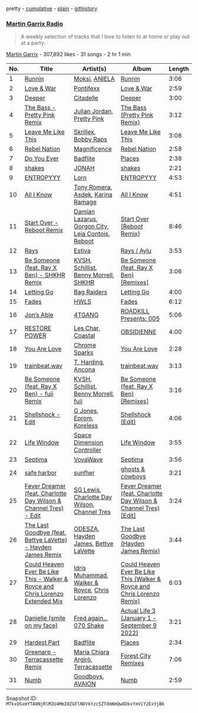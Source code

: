 pretty - [cumulative](/playlists/cumulative/1boYpG5G2QkmQ7FRi2dRc1.md) - [plain](/playlists/plain/1boYpG5G2QkmQ7FRi2dRc1) - [githistory](https://github.githistory.xyz/mackorone/spotify-playlist-archive/blob/main/playlists/plain/1boYpG5G2QkmQ7FRi2dRc1)

### [Martin Garrix Radio](https://open.spotify.com/playlist/1boYpG5G2QkmQ7FRi2dRc1)

> A weekly selection of tracks that I love to listen to at home or play out at a party.

[Martin Garrix](https://open.spotify.com/user/martingarrix) - 307,892 likes - 31 songs - 2 hr 1 min

| No. | Title | Artist(s) | Album | Length |
|---|---|---|---|---|
| 1 | [Runnin](https://open.spotify.com/track/0H1eMkCkgSvgSFMIoY7UZD) | [Moksi](https://open.spotify.com/artist/5jm3x1qIibWdKSEMw2G011), [ANIELA](https://open.spotify.com/artist/7jL4XNfIkjSR92sLxWizVs) | [Runnin](https://open.spotify.com/album/2qTnmuQnXgUkTPkIYJrraa) | 3:06 |
| 2 | [Love & War](https://open.spotify.com/track/3Fry2XZgv6rVFPtJqHnh2V) | [Pontifexx](https://open.spotify.com/artist/7aFk8z1XCcKt2y9Z5PC17s) | [Love & War](https://open.spotify.com/album/7ujGtrXYKIqDCMgfKGUafe) | 2:59 |
| 3 | [Deeper](https://open.spotify.com/track/7GvykRuvtAMX7YF4fOOSL4) | [Citadelle](https://open.spotify.com/artist/6Mek67pKmBw5N3FZnAc2J8) | [Deeper](https://open.spotify.com/album/240xCB51QMvac3Oz2Oc2fD) | 3:00 |
| 4 | [The Bass \- Pretty Pink Remix](https://open.spotify.com/track/6oVrujjkAb94VRO0hAyjh7) | [Julian Jordan](https://open.spotify.com/artist/2vUCVkeZjzDcaoX4gagHdV), [Pretty Pink](https://open.spotify.com/artist/78GHS9zWXcj8tBke222g5N) | [The Bass \(Pretty Pink Remix\)](https://open.spotify.com/album/4i3pHbC1lzl7LlhCPb6Jrz) | 3:12 |
| 5 | [Leave Me Like This](https://open.spotify.com/track/7vzWtCVhEKDmDkMmT3AiUL) | [Skrillex](https://open.spotify.com/artist/5he5w2lnU9x7JFhnwcekXX), [Bobby Raps](https://open.spotify.com/artist/22g86cix6LCeLMbu3m91Wo) | [Leave Me Like This](https://open.spotify.com/album/2U5XHV8AMBojtjxB6AWP6U) | 3:08 |
| 6 | [Rebel Nation](https://open.spotify.com/track/0Mr9ey5xKErurB188htioy) | [Magnificence](https://open.spotify.com/artist/5zfDGV6C2Xwns1g773GF3N) | [Rebel Nation](https://open.spotify.com/album/1O0KXGCYc4yPoDKvFN2IR3) | 2:58 |
| 7 | [Do You Ever](https://open.spotify.com/track/1lUORX94HVtjrprKoVOb8o) | [Badflite](https://open.spotify.com/artist/3AEEmo3VYEBbQBUUEY2fUS) | [Places](https://open.spotify.com/album/1VlD9aSLiWcHHbzshEobBT) | 2:38 |
| 8 | [shakes](https://open.spotify.com/track/0kVr3h8DS7v8Q80phTQPsB) | [JONAH](https://open.spotify.com/artist/4ZoRTUlKPGUecjUJ45UqLh) | [shakes](https://open.spotify.com/album/50WUE7yiygHjdun6SbOu0h) | 2:21 |
| 9 | [ENTROPYYY](https://open.spotify.com/track/2ttE1Ai2cixEf0pnoZyaKp) | [Lorn](https://open.spotify.com/artist/1PmVyfIR9KtCxbHWuga8E5) | [ENTROPYYY](https://open.spotify.com/album/4WntxhFI9D3FGecYxcAR1z) | 4:53 |
| 10 | [All I Know](https://open.spotify.com/track/7ntQCOSDaLD1sGVJ1l2N06) | [Tony Romera](https://open.spotify.com/artist/7GQsOji7pfixzkLt63awo5), [Asdek](https://open.spotify.com/artist/2rxubOde1svVDYAVDy7PDS), [Karina Ramage](https://open.spotify.com/artist/08lRbqt7evEbYvgUlbSgYb) | [All I Know](https://open.spotify.com/album/2CvWEVQimiDiJfh2y8Cr28) | 4:51 |
| 11 | [Start Over \- Reboot Remix](https://open.spotify.com/track/6DYqJxH2FPhHpHrVfiEPma) | [Damian Lazarus](https://open.spotify.com/artist/3EIJ8wiUHbgkRCt5cpRrQv), [Gorgon City](https://open.spotify.com/artist/4VNQWV2y1E97Eqo2D5UTjx), [Leia Contois](https://open.spotify.com/artist/40ZOcK6mdly2Ni7ruJUEPP), [Reboot](https://open.spotify.com/artist/3MUGWsOTNoR1OmZjgdQS3H) | [Start Over \(Reboot Remix\)](https://open.spotify.com/album/66TwpZxUvLavSDJ4FC4Mhs) | 8:46 |
| 12 | [Rays](https://open.spotify.com/track/72QLg3JX9awAToHDJXQCkZ) | [Estiva](https://open.spotify.com/artist/1ltDgA6tV4utKM6y1BOYIE) | [Rays / Aylu](https://open.spotify.com/album/1qZPv77hmGqh8sY95KAntf) | 3:53 |
| 13 | [Be Someone \(feat\. Ray X Ben\) \- SHKHR Remix](https://open.spotify.com/track/09h133vBONSwi2yEMOBTjJ) | [KVSH](https://open.spotify.com/artist/2uGKgNuq7MnKksXiSO6HjB), [Schillist](https://open.spotify.com/artist/2qvWyc9Z0oHK156P65vH4d), [Benny Morrell](https://open.spotify.com/artist/1s4B6fb9iNflnlOFKIn5q9), [SHKHR](https://open.spotify.com/artist/1ZEJTNLYcquv69asSb1G13) | [Be Someone \(feat\. Ray X Ben\) \[Remixes\]](https://open.spotify.com/album/4xNHzkESE2CWecbcJrs5oc) | 3:06 |
| 14 | [Letting Go](https://open.spotify.com/track/7qvNvADpFQokFRwlbBF2PA) | [Bag Raiders](https://open.spotify.com/artist/6fXEqmGQEt6ONuqVmwrN46) | [Letting Go](https://open.spotify.com/album/5yBgYFaaYs6OruhJCemiOM) | 4:00 |
| 15 | [Fades](https://open.spotify.com/track/4FFuuMwD5zpxqnP5EVzX7n) | [HWLS](https://open.spotify.com/artist/4ODo634wVqDxqgVSlXE2LO) | [Fades](https://open.spotify.com/album/6s4IQIAhaKmSKGc74GIuMT) | 6:12 |
| 16 | [Jon’s Able](https://open.spotify.com/track/6UJ3QXgHJir3cd796csPiV) | [4TGANG](https://open.spotify.com/artist/05kckE3T5poPW8zbmmZBpL) | [ROADKILL Presents: 005](https://open.spotify.com/album/5pPHOB705mHiDuwt9qXWDY) | 5:06 |
| 17 | [RESTORE POWER](https://open.spotify.com/track/4YrNLXWp78sMdxQn34LYke) | [Les Char](https://open.spotify.com/artist/2qJjHcYZPuhSI1g0bIEfG1), [Coastal](https://open.spotify.com/artist/54Eehq7Ls4ZXE8pdTTPClj) | [OBSIDIENNE](https://open.spotify.com/album/2ylJayvQTz9LZO0hfo00Gi) | 4:00 |
| 18 | [You Are Love](https://open.spotify.com/track/5VzFngamVe0VopupVkAcjK) | [Chrome Sparks](https://open.spotify.com/artist/2pTCZ9C1fXdaVlv6d5EIXM) | [You Are Love](https://open.spotify.com/album/4WfJt0rZdqb8X8HJR3iwSt) | 2:28 |
| 19 | [trainbeat.wav](https://open.spotify.com/track/4e3eqECLPXMPe2m9QqQxVx) | [T\. Harding](https://open.spotify.com/artist/21nevcPLJ6D6syGU9Jad5t), [Ancona](https://open.spotify.com/artist/177HU6uNxKwrQIFvmmkFqR) | [trainbeat.wav](https://open.spotify.com/album/1vW3q9Y3pwVxMmHQ7CAX3y) | 3:13 |
| 20 | [Be Someone \(feat\. Ray X Ben\) \- fuii Remix](https://open.spotify.com/track/06Z3ep6uRrbsb0Z3pw3Dai) | [KVSH](https://open.spotify.com/artist/2uGKgNuq7MnKksXiSO6HjB), [Schillist](https://open.spotify.com/artist/2qvWyc9Z0oHK156P65vH4d), [Benny Morrell](https://open.spotify.com/artist/1s4B6fb9iNflnlOFKIn5q9), [fuii](https://open.spotify.com/artist/5ENnOdDG0bUbY4GCQP1pkj) | [Be Someone \(feat\. Ray X Ben\) \[Remixes\]](https://open.spotify.com/album/4xNHzkESE2CWecbcJrs5oc) | 3:16 |
| 21 | [Shellshock \- Edit](https://open.spotify.com/track/42azUFbAeOk3JpTlqxFBE1) | [G Jones](https://open.spotify.com/artist/0gXx2aQ2mfovDfqCw10MQC), [Eprom](https://open.spotify.com/artist/2c2X6dr1PHctH24BxNOjHi), [Koreless](https://open.spotify.com/artist/3TsEEdpuuCN1G0dPxV4uOA) | [Shellshock \(Edit\)](https://open.spotify.com/album/2ljDGMcczlIKC69aNczUno) | 4:06 |
| 22 | [Life Window](https://open.spotify.com/track/2KM0Fxre2A4V97Yq8W0AQS) | [Space Dimension Controller](https://open.spotify.com/artist/7rZjYMRC5pTV089WKn1Y4s) | [Life Window](https://open.spotify.com/album/0EnUlTPW784TP5qMnad7nB) | 3:55 |
| 23 | [Septima](https://open.spotify.com/track/7LzjuHtzCfi4Vem9lXo9gk) | [VovaWave](https://open.spotify.com/artist/5oBrjO9jJqyf7gHaIHZOXH) | [Septima](https://open.spotify.com/album/1jHZRqflv63tpxPYiRGMmG) | 3:56 |
| 24 | [safe harbor](https://open.spotify.com/track/6KjGz3eZVuiaki4TMqbeYZ) | [sunflwr](https://open.spotify.com/artist/1vXY7FiXJPu6j456ZcrtIF) | [ghosts & cowboys](https://open.spotify.com/album/0v7VnT2tSt3NyvS1cKrh4X) | 3:21 |
| 25 | [Fever Dreamer \(feat\. Charlotte Day Wilson & Channel Tres\) \- Edit](https://open.spotify.com/track/1z4DaH1IndcOGdX8pjdMj7) | [SG Lewis](https://open.spotify.com/artist/0GG2cWaonE4JPrjcCCQ1EG), [Charlotte Day Wilson](https://open.spotify.com/artist/3GQboECxDT1xqPPWC30p7v), [Channel Tres](https://open.spotify.com/artist/4cUkGQyhLFqKHBtL58HYVp) | [Fever Dreamer \(feat\. Charlotte Day Wilson & Channel Tres\) \[Edit\]](https://open.spotify.com/album/3TA2RrpZX0SRnss7A62dKn) | 3:24 |
| 26 | [The Last Goodbye \(feat\. Bettye LaVette\) \- Hayden James Remix](https://open.spotify.com/track/78M9wiuBmRktLeDvgvsk3s) | [ODESZA](https://open.spotify.com/artist/21mKp7DqtSNHhCAU2ugvUw), [Hayden James](https://open.spotify.com/artist/4csQIMQm6vI2A2SCVDuM2z), [Bettye LaVette](https://open.spotify.com/artist/55U998XxmxjicLMKDSz6R3) | [The Last Goodbye \(Hayden James Remix\)](https://open.spotify.com/album/6I8qUd7EE0xPGpY0H4jh5E) | 3:44 |
| 27 | [Could Heaven Ever Be Like This \- Walker & Royce and Chris Lorenzo Extended Mix](https://open.spotify.com/track/6KNPvi68u8FT44s1hZT02j) | [Idris Muhammad](https://open.spotify.com/artist/6ghiUK2ao3KcmmDt2pbNzN), [Walker & Royce](https://open.spotify.com/artist/1lAwVq9MxNJkB0dEY6xNoV), [Chris Lorenzo](https://open.spotify.com/artist/7tm9Tuc70geXOOyKhtZHIj) | [Could Heaven Ever Be Like This \(Walker & Royce and Chris Lorenzo Remix\)](https://open.spotify.com/album/7pPOIeKfV4bsVWO8zDyRfV) | 6:03 |
| 28 | [Danielle \(smile on my face\)](https://open.spotify.com/track/09Rv6ctDE0t9z8zk5FINg8) | [Fred again..](https://open.spotify.com/artist/4oLeXFyACqeem2VImYeBFe), [070 Shake](https://open.spotify.com/artist/12Zk1DFhCbHY6v3xep2ZjI) | [Actual Life 3 \(January 1 \- September 9 2022\)](https://open.spotify.com/album/5q2iMctlDvEMYVIawF6Vop) | 3:21 |
| 29 | [Hardest Part](https://open.spotify.com/track/3dblzR3JP6O8iXUr5S2Nj2) | [Badflite](https://open.spotify.com/artist/3AEEmo3VYEBbQBUUEY2fUS) | [Places](https://open.spotify.com/album/1VlD9aSLiWcHHbzshEobBT) | 2:34 |
| 30 | [Greenarp \- Terracassette Remix](https://open.spotify.com/track/4TCHOa09sT0XFWCmWIlhru) | [Maria Chiara Argirò](https://open.spotify.com/artist/2uz9ERD3U5c4F2CZDS0mzb), [Terracassette](https://open.spotify.com/artist/7BuDnnqu7As4TwoETMn8FZ) | [Forest City Remixes](https://open.spotify.com/album/4PRV0HmhLbkUUkyHH20EDF) | 7:06 |
| 31 | [Numb](https://open.spotify.com/track/7rF8qrVzCGu9gVHO1Q9RdJ) | [Goodboys](https://open.spotify.com/artist/2nm38smINjms1LtczR0Cei), [AVAION](https://open.spotify.com/artist/5oJvmyeWzyeahRtjup3Oys) | [Numb](https://open.spotify.com/album/2reFtZBLjA2S5mO0mgFhv8) | 2:59 |

Snapshot ID: `MTkxOSxmYTA0NjRlM2U4MmI0ZGFlNDVkYzc5ZTdmNmQwODkxYmViY2ExYjBk`
